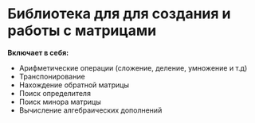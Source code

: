 # Библиотека для для создания и работы с матрицами
**Включает в себя:**
- Арифметические операции (сложение, деление, умножение и т.д)
- Транспонирование
- Нахождение обратной матрицы
- Поиск определителя
- Поиск минора матрицы
- Вычисление алгебраических дополнений
